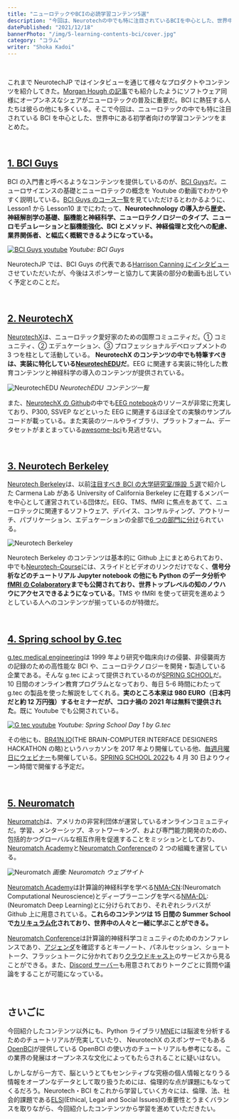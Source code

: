 ```yaml
---
title: "ニューロテックやBCIの必読学習コンテンツ5選"
description: "今回は、Neurotechの中でも特に注目されているBCIを中心とした、世界中にある初学者向けの学習コンテンツをまとめた。"
datePublished: "2021/12/18"
bannerPhoto: "/img/5-learning-contents-bci/cover.jpg"
category: "コラム"
writer: "Shoka Kadoi"
---
```


&nbsp;

これまで NeurotechJP ではインタビューを通じて様々なプロダクトやコンテンツを紹介してきた。[Morgan Hough の記事](https://www.neurotechjp.com/jp/blog/morgan-neurotechsf/)でも紹介したようにソフトウェア同様にオープンネスなシェアがニューロテックの普及に重要だ。BCI に熱狂する人たちは彼らの他にも多くいる。そこで今回は、ニューロテックの中でも特に注目されている BCI を中心とした、世界中にある初学者向けの学習コンテンツをまとめた。

&nbsp;

## [1. BCI Guys](https://www.bciguys.com/home)

BCI の入門書と呼べるようなコンテンツを提供しているのが、[BCI Guys](https://www.bciguys.com/home)だ。ニューロサイエンスの基礎とニューロテックの概念を Youtube の動画でわかりやすく説明している。[BCI Guys のコース一覧](https://www.bciguys.com/course)を見ていただけるとわかるように、Lesson1 から Lesson10 までにわたって、**Neurotechnology の導入から歴史、神経解剖学の基礎、脳機能と神経科学、ニューロテクノロジーのタイプ、ニューロモデュレーションと脳機能強化、BCI とメソッド、神経倫理と文化への配慮、業界関係者、と幅広く概観できるようになっている。**

[![BCI Guys youtube](https://neurotechjp.com/img/5-learning-contents-bci/bci-guys.jpg)](https://youtu.be/_V0-UzR0wuo)
_Youtube: BCI Guys_

NeurotechJP では、BCI Guys の代表である[Harrison Canning にインタビュー](https://www.neurotechjp.com/jp/blog/harrison-canning-rit/)させていただいたが、今後はスポンサーと協力して実装の部分の動画も出していく予定とのことだ。

&nbsp;

## [2. NeurotechX](https://neurotechx.com/)

[NeurotechX](https://neurotechx.com/)は、ニューロテック愛好家のための国際コミュニティだ。① コミュニティ、② エデュケーション、③ プロフェッショナルデベロップメントの 3 つを柱として活動している。 **NeurotechX のコンテンツの中でも特筆すべきは、実装に特化している[NeurotechEDU](http://learn.neurotechedu.com/lessons/)だ**。EEG に関連する実装に特化した教育コンテンツと神経科学の導入のコンテンツが提供されている。

![NeurotechEDU](https://neurotechjp.com/img/5-learning-contents-bci/neurotechx.jpg)
_NeurotechEDU コンテンツ一覧_

また、[NeurotechX の Github](https://github.com/NeuroTechX)の中でも[EEG notebook](https://github.com/NeuroTechX/eeg-notebooks)のリソースが非常に充実しており、P300, SSVEP などといった EEG に関連するほぼ全ての実験のサンプルコードが載っている。また実装のツールやライブラリ、プラットフォーム、データセットがまとまっている[awesome-bci](https://github.com/NeuroTechX/awesome-bci)も見逃せない。

&nbsp;

## [3. Neurotech Berkeley](https://neurotech.berkeley.edu/)

[Neurotech Berkeley](https://neurotech.berkeley.edu/)は、以前[注目すべき BCI の大学研究室/施設 ５選](https://www.neurotechjp.com/jp/blog/5-bci-labs-facilities/)で紹介した Carmena Lab がある University of California Berkeley に在籍するメンバーを中心として運営されている団体だ。EEG、TMS、fMRI に焦点をあてて、ニューロテックに関連するソフトウェア、デバイス、コンサルティング、アウトリーチ、パブリケーション、エデュケーションの全部で[6 つの部門に分け](https://neurotech.berkeley.edu/divisions.html#)られている。

![Neurotech Berkeley](https://neurotechjp.com/img/5-learning-contents-bci/neurotech-berkeley.jpg)

Neurotech Berkeley のコンテンツは基本的に Github 上にまとめられており、中でも[Neurotech-Course](https://github.com/neurotech-berkeley/neurotech-course)には、スライドとビデオのリンクだけでなく、**信号分析などのチュートリアル Jupyter notebook の他にも Python のデータ分析や[fMRI の Colaboratory](https://colab.research.google.com/drive/1CsEhFTNMTvhTL0x-2CUqFLFgxE6e0XXJ#forceEdit=true&sandboxMode=true)までも公開されており、世界トップレベルの知のノウハウにアクセスできるようになっている**。TMS や fMRI を使って研究を進めようとしている人へのコンテンツが揃っているのが特徴だ。

&nbsp;

## [4. Spring school by G.tec](https://www.gtec.at/)

[g.tec medical engineering](https://www.gtec.at/)は 1999 年より研究や臨床向けの侵襲、非侵襲両方の記録のための高性能な BCI や、ニューロテクノロジーを開発・製造している企業である。そんな g.tec によって提供されているのが[SPRING SCHOOL](https://www.gtec.at/spring-school-2022/)だ。10 日間のオンライン教育プログラムとなっており、毎日 5-6 時間にわたって g.tec の製品を使った解説をしてくれる。**実のところ本来は 980 EURO（日本円だと約 12 万円強）するセミナーだが、コロナ禍の 2021 年は無料で提供された**。既に Youtube でも公開されている。

[![G tec youtube](https://neurotechjp.com/img/5-learning-contents-bci/g-tec.jpg)](https://youtu.be/KbMlfMAPIak)
_Youtube: Spring School Day 1 by G.tec_

その他にも、[BR41N.IO](https://www.br41n.io/)(THE BRAIN-COMPUTER INTERFACE DESIGNERS HACKATHON の略)というハッカソンを 2017 年より開催している他、[毎週月曜日にウェビナー](https://www.gtec.at/product/webinars/)も開催している。[SPRING SCHOOL 2022](https://www.gtec.at/spring-school-2022/)も 4 月 30 日よりウィーン時間で開催する予定だ。

&nbsp;

## [5. Neuromatch](https://neuromatch.io/)

[Neuromatch](https://neuromatch.io/)は、アメリカの非営利団体が運営しているオンラインコミュニティだ。学習、メンターシップ、ネットワーキング、および専門能力開発のための、包括的かつグローバルな相互作用を促進することをミッションとしており、[Neuromatch Academy](http://academy.neuromatch.io)と[Neuromatch Conference](http://conference.neuromatch.io)の 2 つの組織を運営している。

![Neuromatch](https://neurotechjp.com/img/5-learning-contents-bci/neuromatch.jpg)
_画像: Neuromatch ウェブサイト_

[Neuromatch Academy](http://academy.neuromatch.io)は計算論的神経科学を学べる[NMA-CN](https://github.com/NeuromatchAcademy/course-content):(Neuromatch Computational Neuroscience)とディープラーニングを学べる[NMA-DL](https://github.com/NeuromatchAcademy/course-content-dl):(Neuromatch Deep Learning)とに分けられており、それぞれシラバスが Github 上に用意されている。**これらのコンテンツは 15 日間の Summer School で[カリキュラム化](https://academy.neuromatch.io/nma2020/course-materials)されており、世界中の人々と一緒に学ぶことができる。**

[Neuromatch Conference](http://conference.neuromatch.io)は計算論的神経科学コミュニティのためのカンファレンスであり、[アジェンダ](https://conference.neuromatch.io/agenda)を確認するとキーノート、パネルセッション、ショートトーク、フラッシュトークに分かれており[クラウドキャスト](https://www.crowdcast.io/e/nmc4)のサービスから見ることができる。また、[Discord サーバー](https://conference.neuromatch.io/instructions/how-to-discord/)も用意されておりトークごとに質問や議論をすることが可能になっている。

&nbsp;

## さいごに

今回紹介したコンテンツ以外にも、Python ライブラリ[MNE](https://mne.tools/stable/index.html)には脳波を分析するためのチュートリアルが充実していたり、 NeurotechX のスポンサーでもある[OpenBCI](https://docs.openbci.com/)が提供している OpenBCI の使い方のチュートリアルも参考になる。この業界の発展はオープンネスな文化によってもたらされることに疑いはない。

しかしながら一方で、脳というとてもセンシティブな究極の個人情報となりうる情報をオープンなデータとして取り扱うためには、倫理的な点が課題にもなってくるだろう。Neurotech・BCI をこれから学習していく方々には、倫理、法、社会的課題である[ELSI](https://elsi.osaka-u.ac.jp/what_elsi)(Ethical, Legal and Social Issues)の重要性とうまくバランスを取りながら、今回紹介したコンテンツから学習を進めていただきたい。
